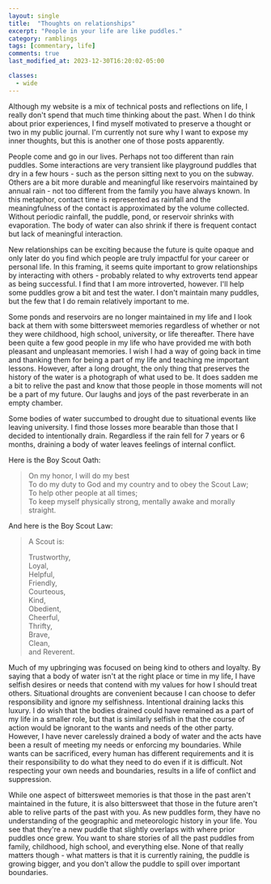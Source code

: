 ```yaml
---
layout: single
title:  "Thoughts on relationships"
excerpt: "People in your life are like puddles."
category: ramblings
tags: [commentary, life]
comments: true
last_modified_at: 2023-12-30T16:20:02-05:00

classes:
  - wide
---
```


Although my website is a mix of technical posts and reflections on life, I really don't spend that much time thinking about the past. When I do think about prior experiences, I find myself motivated to preserve a thought or two in my public journal. I'm currently not sure why I want to expose my inner thoughts, but this is another one of those posts apparently.

People come and go in our lives. Perhaps not too different than rain puddles. Some interactions are very transient like playground puddles that dry in a few hours - such as the person sitting next to you on the subway. Others are a bit more durable and meaningful like reservoirs maintained by annual rain - not too different from the family you have always known. In this metaphor, contact time is represented as rainfall and the meaningfulness of the contact is approximated by the volume collected. Without periodic rainfall, the puddle, pond, or reservoir shrinks with evaporation. The body of water can also shrink if there is frequent contact but lack of meaningful interaction.

New relationships can be exciting because the future is quite opaque and only later do you find which people are truly impactful for your career or personal life. In this framing, it seems quite important to grow relationships by interacting with others - probably related to why extroverts tend appear as being successful. I find that I am more introverted, however. I'll help some puddles grow a bit and test the water. I don't maintain many puddles, but the few that I do remain relatively important to me.

Some ponds and reservoirs are no longer maintained in my life and I look back at them with some bittersweet memories regardless of whether or not they were childhood, high school, university, or life thereafter. There have been quite a few good people in my life who have provided me with both pleasant and unpleasant memories. I wish I had a way of going back in time and thanking them for being a part of my life and teaching me important lessons. However, after a long drought, the only thing that preserves the history of the water is a photograph of what used to be. It does sadden me a bit to relive the past and know that those people in those moments will not be a part of my future. Our laughs and joys of the past reverberate in an empty chamber.

Some bodies of water succumbed to drought due to situational events like leaving university. I find those losses more bearable than those that I decided to intentionally drain. Regardless if the rain fell for 7 years or 6 months, draining a body of water leaves feelings of internal conflict.

Here is the Boy Scout Oath:

> On my honor, I will do my best<br>
> To do my duty to God and my country and to obey the Scout Law;<br>
> To help other people at all times;<br>
> To keep myself physically strong, mentally awake and morally straight. <br>

And here is the Boy Scout Law:

>A Scout is:<br>
>
>    Trustworthy,<br>
>    Loyal,<br>
>    Helpful,<br>
>    Friendly,<br>
>    Courteous,<br>
>    Kind,<br>
>    Obedient,<br>
>    Cheerful,<br>
>    Thrifty,<br>
>    Brave,<br>
>    Clean,<br>
>    and Reverent.

Much of my upbringing was focused on being kind to others and loyalty. By saying that a body of water isn't at the right place or time in my life, I have selfish desires or needs that contend with my values for how I should treat others. Situational droughts are convenient because I can choose to defer responsibility and ignore my selfishness. Intentional draining lacks this luxury. I do wish that the bodies drained could have remained as a part of my life in a smaller role, but that is similarly selfish in that the course of action would be ignorant to the wants and needs of the other party. However, I have never carelessly drained a body of water and the acts have been a result of meeting my needs or enforcing my boundaries. While wants can be sacrificed, every human has different requirements and it is their responsibility to do what they need to do even if it is difficult. Not respecting your own needs and boundaries, results in a life of conflict and suppression.

While one aspect of bittersweet memories is that those in the past aren't maintained in the future, it is also bittersweet that those in the future aren't able to relive parts of the past with you. As new puddles form, they have no understanding of the geographic and meteorologic history in your life. You see that they're a new puddle that slightly overlaps with where prior puddles once grew. You want to share stories of all the past puddles from family, childhood, high school, and everything else. None of that really matters though - what matters is that it is currently raining, the puddle is growing bigger, and you don't allow the puddle to spill over important boundaries.